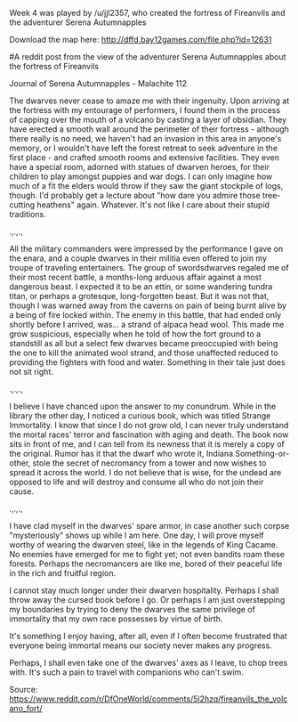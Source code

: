 Week 4 was played by /u/jjl2357, who created the fortress of Fireanvils and the adventurer Serena Autumnapples

Download the map here: http://dffd.bay12games.com/file.php?id=12631

#A reddit post from the view of the adventurer Serena Autumnapples about the fortress of Fireanvils

Journal of Serena Autumnapples - Malachite 112

The dwarves never cease to amaze me with their ingenuity. Upon arriving at the fortress with my entourage of performers, I found them in the process of capping over the mouth of a volcano by casting a layer of obsidian. They have erected a smooth wall around the perimeter of their fortress - although there really is no need, we haven't had an invasion in this area in anyone's memory, or I wouldn't have left the forest retreat to seek adventure in the first place - and crafted smooth rooms and extensive facilities. They even have a special room, adorned with statues of dwarven heroes, for their children to play amongst puppies and war dogs. I can only imagine how much of a fit the elders would throw if they saw the giant stockpile of logs, though. I'd probably get a lecture about "how dare you admire those tree-cutting heathens" again. Whatever. It's not like I care about their stupid traditions.

.,.,.,

All the military commanders were impressed by the performance I gave on the enara, and a couple dwarves in their militia even offered to join my troupe of traveling entertainers. The group of swordsdwarves regaled me of their most recent battle, a months-long arduous affair against a most dangerous beast. I expected it to be an ettin, or some wandering tundra titan, or perhaps a grotesque, long-forgotten beast. But it was not that, though I was warned away from the caverns on pain of being burnt alive by a being of fire locked within. The enemy in this battle, that had ended only shortly before I arrived, was... a strand of alpaca head wool. This made me grow suspicious, especially when he told of how the fort ground to a standstill as all but a select few dwarves became preoccupied with being the one to kill the animated wool strand, and those unaffected reduced to providing the fighters with food and water. Something in their tale just does not sit right.

.,.,.,

I believe I have chanced upon the answer to my conundrum. While in the library the other day, I noticed a curious book, which was titled Strange Immortality. I know that since I do not grow old, I can never truly understand the mortal races' terror and fascination with aging and death. The book now sits in front of me, and I can tell from its newness that it is merely a copy of the original. Rumor has it that the dwarf who wrote it, Indiana Something-or-other, stole the secret of necromancy from a tower and now wishes to spread it across the world. I do not believe that is wise, for the undead are opposed to life and will destroy and consume all who do not join their cause.

.,.,.,

I have clad myself in the dwarves' spare armor, in case another such corpse "mysteriously" shows up while I am here. One day, I will prove myself worthy of wearing the dwarven steel, like in the legends of King Cacame. No enemies have emerged for me to fight yet; not even bandits roam these forests. Perhaps the necromancers are like me, bored of their peaceful life in the rich and fruitful region.

I cannot stay much longer under their dwarven hospitality. Perhaps I shall throw away the cursed book before I go. Or perhaps I am just overstepping my boundaries by trying to deny the dwarves the same privilege of immortality that my own race possesses by virtue of birth.

It's something I enjoy having, after all, even if I often become frustrated that everyone being immortal means our society never makes any progress.

Perhaps, I shall even take one of the dwarves' axes as I leave, to chop trees with. It's such a pain to travel with companions who can't swim.

Source: https://www.reddit.com/r/DfOneWorld/comments/5l2hzq/fireanvils_the_volcano_fort/
